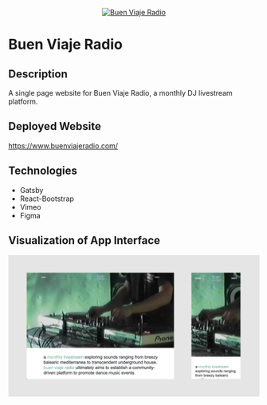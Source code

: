 <p align="center">
  <a href="https://www.buenviajeradio.com/">
    <img alt="Buen Viaje Radio" src="https://res.cloudinary.com/dzrk9qfvp/image/upload/v1631288900/BV-Radio-Black.png" width="200" />
  </a>
</p>

# Buen Viaje Radio

## Description

A single page website for Buen Viaje Radio, a monthly DJ livestream platform.

## Deployed Website

https://www.buenviajeradio.com/

## Technologies

- Gatsby
- React-Bootstrap
- Vimeo
- Figma

## Visualization of App Interface

![](src/images/buen-viaje-wireframe.png)

